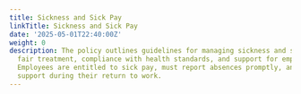 ```yaml
---
title: Sickness and Sick Pay
linkTitle: Sickness and Sick Pay
date: '2025-05-01T22:40:00Z'
weight: 0
description: The policy outlines guidelines for managing sickness and sick pay, ensuring
  fair treatment, compliance with health standards, and support for employee well-being.
  Employees are entitled to sick pay, must report absences promptly, and will receive
  support during their return to work.
---
```



<!-- Unsupported block type: unsupported -->